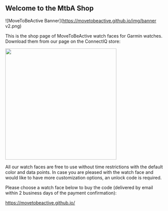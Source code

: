 ## Welcome to the MtbA Shop

![MoveToBeActive Banner](https://movetobeactive.github.io/img/banner v2.png)

This is the shop page of MoveToBeActive watch faces for Garmin watches. Download them from our page on the ConnectIQ store:

[<img src="https://raw.githubusercontent.com/wwarby/walker/master/supporting-files/available-connect-iq-badge.svg" width="350" href="https://apps.garmin.com/en-US/developer/f959cfb4-acb7-4db5-8dfd-92749316d762/apps">](https://apps.garmin.com/en-US/developer/f959cfb4-acb7-4db5-8dfd-92749316d762/apps)

All our watch faces are free to use without time restrictions with the default color and data points. In case you are pleased with the watch face and would like to have more customization options, an unlock code is required.

Please choose a watch face below to buy the code (delivered by email within 2 business days of the payment confirmation):

https://movetobeactive.github.io/
